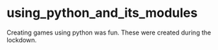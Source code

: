 # using_python_and_its_modules
Creating games using python was fun.
These were created during the lockdown.
